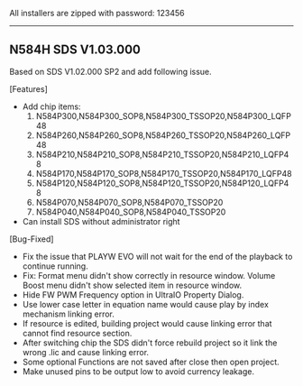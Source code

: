 All installers are zipped with password: 123456

-------------
N584H SDS V1.03.000
-------------
Based on SDS V1.02.000 SP2 and add following issue.

[Features]
+ Add chip items:
  1. N584P300,N584P300_SOP8,N584P300_TSSOP20,N584P300_LQFP48
  2. N584P260,N584P260_SOP8,N584P260_TSSOP20,N584P260_LQFP48
  3. N584P210,N584P210_SOP8,N584P210_TSSOP20,N584P210_LQFP48
  4. N584P170,N584P170_SOP8,N584P170_TSSOP20,N584P170_LQFP48
  5. N584P120,N584P120_SOP8,N584P120_TSSOP20,N584P120_LQFP48
  6. N584P070,N584P070_SOP8,N584P070_TSSOP20
  7. N584P040,N584P040_SOP8,N584P040_TSSOP20
+ Can install SDS without administrator right

[Bug-Fixed]
+ Fix the issue that PLAYW EVO will not wait for the end of the playback to continue running.
+ Fix: Format menu didn't show correctly in resource window. Volume Boost menu didn't show selected item in resource window.
+ Hide FW PWM Frequency option in UltraIO Property Dialog.
+ Use lower case letter in equation name would cause play by index mechanism linking error. 
+ If resource is edited, building project would cause linking error that cannot find resource section.
+ After switching chip the SDS didn't force rebuild project so it link the wrong .lic and cause linking error.
+ Some optional Functions are not saved after close then open project.
+ Make unused pins to be output low to avoid currency leakage.
